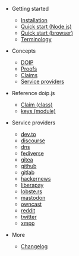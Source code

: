 - Getting started

  - [Installation](installation.md)
  - [Quick start (Node.js)](quickstart-nodejs.md)
  - [Quick start (browser)](quickstart-browser.md)
  - [Terminology](terminology.md)

- Concepts

  - [DOIP](doip.md)
  - [Proofs](proofs.md)
  - [Claims](claims.md)
  - [Service providers](serviceproviders.md)

- Reference doip.js

  - [Claim (class)](doipjs/class_claim.md)
  - [keys (module)](doipjs/module_keys.md)

- Service providers

  - [dev.to](serviceproviders/devto.md)
  - [discourse](serviceproviders/discourse.md)
  - [dns](serviceproviders/dns.md)
  - [fediverse](serviceproviders/fediverse.md)
  - [gitea](serviceproviders/gitea.md)
  - [github](serviceproviders/github.md)
  - [gitlab](serviceproviders/gitlab.md)
  - [hackernews](serviceproviders/hackernews.md)
  - [liberapay](serviceproviders/liberapay.md)
  - [lobste.rs](serviceproviders/lobsters.md)
  - [mastodon](serviceproviders/mastodon.md)
  - [owncast](serviceproviders/owncast.md)
  - [reddit](serviceproviders/reddit.md)
  - [twitter](serviceproviders/twitter.md)
  - [xmpp](serviceproviders/xmpp.md)

- More
  - [Changelog](changelog.md)
